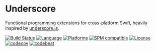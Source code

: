 # Underscore
Functional programming extensions for cross-platform Swift, heavily inspired by [underscore.js](http://underscorejs.org/).

[![Build Status](https://travis-ci.org/JakeLin/Underscore.svg?branch=master)](https://travis-ci.org/JakeLin/Underscore)
[![Language](https://img.shields.io/badge/language-Swift%202.2-orange.svg)](https://swift.org/)
[![Platforms](https://img.shields.io/badge/platform-macos%20%7C%20ios%20%7C%20watchos%20%7C%20tvos%20%7C%20linux-lightgrey.svg)](https://swift.org/about/#platform-support)
[![SPM compatible](https://img.shields.io/badge/SPM-compatible-4BC51D.svg?style=flat)](https://github.com/apple/swift-package-manager)
[![License](https://img.shields.io/github/license/JakeLin/IBAnimatable.svg?style=flat)](https://github.com/JakeLin/Underscore/blob/master/LICENSE)
[![codecov](https://codecov.io/gh/JakeLin/Underscore/branch/master/graph/badge.svg)](https://codecov.io/gh/JakeLin/Underscore)
[![codebeat](https://codebeat.co/badges/44a5f7cb-b2c4-44f1-a1bf-7ddfdb8e4cde)](https://codebeat.co/projects/github-com-jakelin-underscore)
